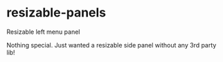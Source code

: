 # resizable-panels
Resizable left menu panel

Nothing special. Just wanted a resizable side panel without any 3rd party lib!